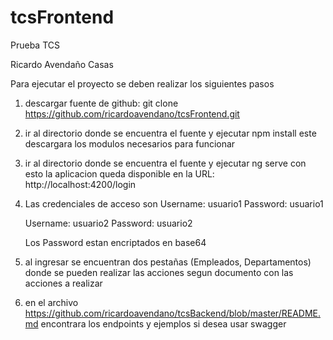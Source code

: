 # tcsFrontend
Prueba TCS

Ricardo Avendaño Casas

Para ejecutar el proyecto se deben realizar los siguientes pasos
1. descargar fuente de github: git clone https://github.com/ricardoavendano/tcsFrontend.git
2. ir al directorio donde se encuentra el fuente y ejecutar npm install este descargara los modulos necesarios para funcionar
3. ir al directorio donde se encuentra el fuente y ejecutar ng serve con esto la aplicacion queda disponible en la URL: http://localhost:4200/login
4. Las credenciales de acceso son 
	Username: usuario1
	Password: usuario1
	
	Username: usuario2
	Password: usuario2
	
	Los Password estan encriptados en base64
5. al ingresar se encuentran dos pestañas (Empleados, Departamentos) donde se pueden realizar las acciones segun documento con las acciones a realizar	
6. en el archivo https://github.com/ricardoavendano/tcsBackend/blob/master/README.md encontrara los endpoints y ejemplos si desea usar swagger

